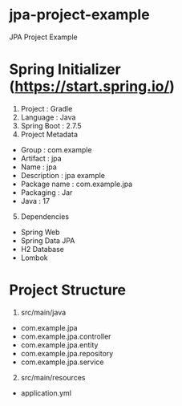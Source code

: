 # jpa-project-example
JPA Project Example

# Spring Initializer (https://start.spring.io/)
1. Project : Gradle
2. Language : Java
3. Spring Boot : 2.7.5
4. Project Metadata
  - Group : com.example
  - Artifact : jpa
  - Name : jpa
  - Description : jpa example
  - Package name : com.example.jpa
  - Packaging : Jar
  - Java : 17
5. Dependencies
  - Spring Web
  - Spring Data JPA
  - H2 Database
  - Lombok

# Project Structure
1. src/main/java
  - com.example.jpa
  - com.example.jpa.controller
  - com.example.jpa.entity
  - com.example.jpa.repository
  - com.example.jpa.service
2. src/main/resources
  - application.yml
